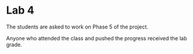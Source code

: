 # Lab 4

The students are asked to work on Phase 5 of the project.

Anyone who attended the class and pushed the progress received the lab grade.
